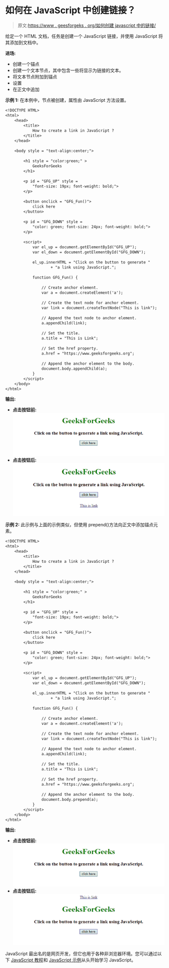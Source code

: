 # 如何在 JavaScript 中创建链接？

> 原文:[https://www . geesforgeks . org/如何创建 javascript 中的链接/](https://www.geeksforgeeks.org/how-to-create-a-link-in-javascript/)

给定一个 HTML 文档，任务是创建一个 JavaScript 链接，并使用 JavaScript 将其添加到文档中。

**进场:**

*   创建一个锚点
*   创建一个文本节点，其中包含一些将显示为链接的文本。
*   将文本节点附加到锚点
*   设置
*   在正文中追加

**示例 1:** 在本例中，节点被创建，属性由 JavaScript 方法设置。

```
<!DOCTYPE HTML> 
<html> 
    <head> 
        <title> 
            How to create a link in JavaScript ?
        </title>
    </head> 

    <body style = "text-align:center;">

        <h1 style = "color:green;" > 
            GeeksForGeeks
        </h1>

        <p id = "GFG_UP" style =
            "font-size: 19px; font-weight: bold;">
        </p>

        <button onclick = "GFG_Fun()">
            click here
        </button>

        <p id = "GFG_DOWN" style =
            "color: green; font-size: 24px; font-weight: bold;">
        </p>

        <script>
            var el_up = document.getElementById("GFG_UP");
            var el_down = document.getElementById("GFG_DOWN");

            el_up.innerHTML = "Click on the button to generate "
                    + "a link using JavaScript.";

            function GFG_Fun() {

                // Create anchor element.
                var a = document.createElement('a'); 

                // Create the text node for anchor element.
                var link = document.createTextNode("This is link");

                // Append the text node to anchor element.
                a.appendChild(link); 

                // Set the title.
                a.title = "This is Link"; 

                // Set the href property.
                a.href = "https://www.geeksforgeeks.org"; 

                // Append the anchor element to the body.
                document.body.appendChild(a); 
            }
        </script> 
    </body> 
</html>                    
```

**输出:**

*   **点击按钮前:**
    ![](img/aeaf1e1df9833f1329f0648cfdfb6746.png)
*   **点击按钮后:**
    ![](img/cb9ad7744c01254220d0e6587118e10c.png)

**示例 2:** 此示例与上面的示例类似，但使用 prepend()方法向正文中添加锚点元素。

```
<!DOCTYPE HTML> 
<html> 
    <head> 
        <title> 
            How to create a link in JavaScript ?
        </title>
    </head> 

    <body style = "text-align:center;">

        <h1 style = "color:green;" > 
            GeeksForGeeks
        </h1>

        <p id = "GFG_UP" style =
            "font-size: 19px; font-weight: bold;">
        </p>

        <button onclick = "GFG_Fun()">
            click here
        </button>

        <p id = "GFG_DOWN" style =
            "color: green; font-size: 24px; font-weight: bold;">
        </p>

        <script>
            var el_up = document.getElementById("GFG_UP");
            var el_down = document.getElementById("GFG_DOWN");

            el_up.innerHTML = "Click on the button to generate "
                    + "a link using JavaScript.";

            function GFG_Fun() {

                // Create anchor element.
                var a = document.createElement('a'); 

                // Create the text node for anchor element.
                var link = document.createTextNode("This is link");

                // Append the text node to anchor element.
                a.appendChild(link); 

                // Set the title.
                a.title = "This is Link"; 

                // Set the href property.
                a.href = "https://www.geeksforgeeks.org"; 

                // Append the anchor element to the body.
                document.body.prepend(a); 
            }
        </script> 
    </body> 
</html>                    
```

**输出:**

*   **点击按钮前:**
    ![](img/aeaf1e1df9833f1329f0648cfdfb6746.png)
*   **点击按钮后:**
    ![](img/48ef42fcff7120126faa0a91b4df058c.png)

JavaScript 最出名的是网页开发，但它也用于各种非浏览器环境。您可以通过以下 [JavaScript 教程](https://www.geeksforgeeks.org/javascript-tutorial/)和 [JavaScript 示例](https://www.geeksforgeeks.org/javascript-examples/)从头开始学习 JavaScript。